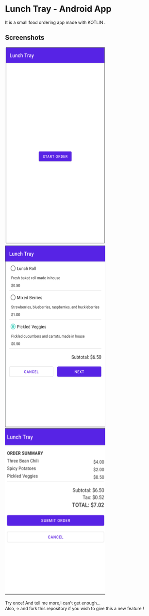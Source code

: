Lunch Tray - Android App
==================================
It is a small food ordering app made with KOTLIN .
<h2>Screenshots</h2>
<p>
<img src="https://github.com/AnchalPandey29/LunchTray-App/blob/main/1.png" width="330" height="650">

<img src="https://github.com/AnchalPandey29/LunchTray-App/blob/main/3.png" width="330" height="600">

<img src="https://github.com/AnchalPandey29/LunchTray-App/blob/main/4.png" width="330" height="550">
</p>

Try once! And tell me more,I can't get enough...<br>
Also, ⭐️ and fork this repository if you wish to give this a new feature !
